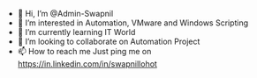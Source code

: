 - 👋 Hi, I’m @Admin-Swapnil
- 👀 I’m interested in Automation, VMware and Windows Scripting
- 🌱 I’m currently learning IT World
- 💞️ I’m looking to collaborate on Automation Project
- 📫 How to reach me Just ping me on https://in.linkedin.com/in/swapnillohot

<!---
Admin-Swapnil/Admin-Swapnil is a ✨ special ✨ repository because its `README.md` (this file) appears on your GitHub profile.
You can click the Preview link to take a look at your changes.
--->
